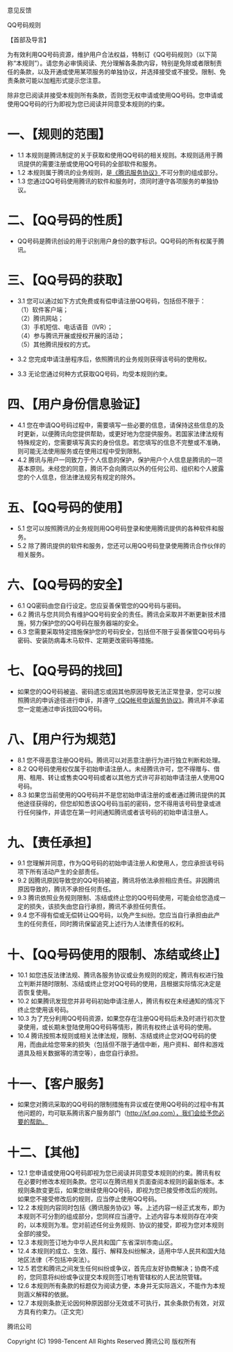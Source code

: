 [](index.html "QQ注册") 意见反馈

QQ号码规则

【首部及导言】

为有效利用QQ号码资源，维护用户合法权益，特制订《QQ号码规则》（以下简称“本规则”）。请您务必审慎阅读、充分理解各条款内容，特别是免除或者限制责任的条款，以及开通或使用某项服务的单独协议，并选择接受或不接受。限制、免责条款可能以加粗形式提示您注意。

除非您已阅读并接受本规则所有条款，否则您无权申请或使用QQ号码。您申请或使用QQ号码的行为即视为您已阅读并同意受本规则的约束。

# 一、【规则的范围】

  * 1.1 本规则是腾讯制定的关于获取和使用QQ号码的相关规则。本规则适用于腾讯提供的需要注册或使用QQ号码的全部软件和服务。
  * 1.2 本规则属于腾讯的业务规则，是[《腾讯服务协议》](http://www.qq.com/contract.shtml)不可分割的组成部分。
  * 1.3 您通过QQ号码使用腾讯的软件和服务时，须同时遵守各项服务的单独协议。

# 二、【QQ号码的性质】

  * QQ号码是腾讯创设的用于识别用户身份的数字标识。QQ号码的所有权属于腾讯。

# 三、【QQ号码的获取】

  * 3.1 您可以通过如下方式免费或有偿申请注册QQ号码，包括但不限于：  
（1）软件客户端；  
（2）腾讯网站；  
（3）手机短信、电话语音（IVR）；  
（4）参与腾讯开展或授权开展的活动；  
（5）其他腾讯授权的方式。  

  * 3.2 您完成申请注册程序后，依照腾讯的业务规则获得该号码的使用权。
  * 3.3 无论您通过何种方式获取QQ号码，均受本规则约束。

# 四、【用户身份信息验证】

  * 4.1 您在申请QQ号码过程中，需要填写一些必要的信息，请保持这些信息的及时更新，以便腾讯向您提供帮助，或更好地为您提供服务。若国家法律法规有特殊规定的，您需要填写真实的身份信息。若您填写的信息不完整或不准确，则可能无法使用服务或在使用过程中受到限制。
  * 4.2 腾讯与用户一同致力于个人信息的保护，保护用户个人信息是腾讯的一项基本原则。未经您的同意，腾讯不会向腾讯以外的任何公司、组织和个人披露您的个人信息，但法律法规另有规定的除外。

# 五、【QQ号码的使用】

  * 5.1 您可以按照腾讯的业务规则用QQ号码登录和使用腾讯提供的各种软件和服务。
  * 5.2 除了腾讯提供的软件和服务，您还可以用QQ号码登录使用腾讯合作伙伴的相关服务。

# 六、【QQ号码的安全】

  * 6.1 QQ密码由您自行设定。您应妥善保管您的QQ号码与密码。
  * 6.2 腾讯与您共同负有维护QQ号码安全的责任。腾讯会采取并不断更新技术措施，努力保护您的QQ号码在服务器端的安全。
  * 6.3 您需要采取特定措施保护您的号码安全，包括但不限于妥善保管QQ号码与密码、安装防病毒木马软件、定期更改密码等措施。

# 七、【QQ号码的找回】

  * 如果您的QQ号码被盗、密码遗忘或因其他原因导致无法正常登录，您可以按照腾讯的申诉途径进行申诉，并遵守[《QQ帐号申诉服务协议》](http://aq.qq.com/htdocs/agreement.html)。腾讯并不承诺您一定能通过申诉找回QQ号码。

# 八、【用户行为规范】

  * 8.1 您不得恶意注册QQ号码。腾讯可以对恶意注册行为进行独立判断和处理。
  * 8.2 QQ号码使用权仅属于初始申请注册人。未经腾讯许可，您不得赠与、借用、租用、转让或售卖QQ号码或者以其他方式许可非初始申请注册人使用QQ号码。
  * 8.3 如果您当前使用的QQ号码并不是您初始申请注册的或者通过腾讯提供的其他途径获得的，但您却知悉该QQ号码当前的密码，您不得用该号码登录或进行任何操作，并请您在第一时间通知腾讯或者该号码的初始申请注册人。

# 九、【责任承担】

  * 9.1 您理解并同意，作为QQ号码的初始申请注册人和使用人，您应承担该号码项下所有活动产生的全部责任。
  * 9.2 因腾讯原因导致您的QQ号码被盗，腾讯将依法承担相应责任。非因腾讯原因导致的，腾讯不承担任何责任。
  * 9.3 腾讯依照业务规则限制、冻结或终止您的QQ号码使用，可能会给您造成一定的损失，该损失由您自行承担，腾讯不承担任何责任。
  * 9.4 您不得有偿或无偿转让QQ号码，以免产生纠纷。您应当自行承担由此产生的任何责任，同时腾讯保留追究上述行为人法律责任的权利。

# 十、【QQ号码使用的限制、冻结或终止】

  * 10.1 如您违反法律法规、腾讯各服务协议或业务规则的规定，腾讯有权进行独立判断并随时限制、冻结或终止您对QQ号码的使用，且根据实际情况决定是否恢复使用。
  * 10.2 如果腾讯发现您并非号码初始申请注册人，腾讯有权在未经通知的情况下终止您使用该号码。
  * 10.3 为了充分利用QQ号码资源，如果您存在注册QQ号码后未及时进行初次登录使用，或长期未登陆使用QQ号码等情形，腾讯有权终止该号码的使用。
  * 10.4 腾讯按照本规则或相关法律法规，限制、冻结或终止您对QQ号码的使用，而由此给您带来的损失（包括但不限于通信中断，用户资料、邮件和游戏道具及相关数据等的清空等），由您自行承担。

# 十一、【客户服务】

  * 如果您对腾讯采取的QQ号码的限制措施有异议或在使用QQ号码的过程中有其他问题的，均可联系腾讯客户服务部门（http://kf.qq.com），我们会给予您必要的帮助。

# 十二、【其他】

  * 12.1 您申请或使用QQ号码即视为您已阅读并同意受本规则的约束。腾讯有权在必要时修改本规则条款。您可以在腾讯相关页面查阅本规则的最新版本。本规则条款变更后，如果您继续使用QQ号码，即视为您已接受修改后的规则。如果您不接受修改后的规则，应当停止使用QQ号码。
  * 12.2 本规则内容同时包括《腾讯服务协议》等。上述内容一经正式发布，即为本规则不可分割的组成部分，您同样应当遵守。上述内容与本规则存在冲突的，以本规则为准。您对前述任何业务规则、协议的接受，即视为您对本规则全部的接受。
  * 12.3 本规则签订地为中华人民共和国广东省深圳市南山区。
  * 12.4 本规则的成立、生效、履行、解释及纠纷解决，适用中华人民共和国大陆地区法律（不包括冲突法）。
  * 12.5 若您和腾讯之间发生任何纠纷或争议，首先应友好协商解决；协商不成的，您同意将纠纷或争议提交本规则签订地有管辖权的人民法院管辖。
  * 12.6 本规则所有条款的标题仅为阅读方便，本身并无实际涵义，不能作为本规则涵义解释的依据。
  * 12.7 本规则条款无论因何种原因部分无效或不可执行，其余条款仍有效，对双方具有约束力。（正文完）

腾讯公司

Copyright (C) 1998-Tencent All Rights Reserved 腾讯公司 版权所有

